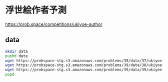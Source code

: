 # 浮世絵作者予測

<https://prob.space/competitions/ukiyoe-author>

## data

```bash
mkdir data
pushd data
wget https://probspace-stg.s3.amazonaws.com/problems/39/data/37/ukiyoe-train-labels.npz
wget https://probspace-stg.s3.amazonaws.com/problems/39/data/38/ukiyoe-test-imgs.npz
wget https://probspace-stg.s3.amazonaws.com/problems/39/data/39/ukiyoe-train-imgs.npz
popd
```

